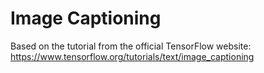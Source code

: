 # Image Captioning

Based on the tutorial from the official TensorFlow website: https://www.tensorflow.org/tutorials/text/image_captioning

